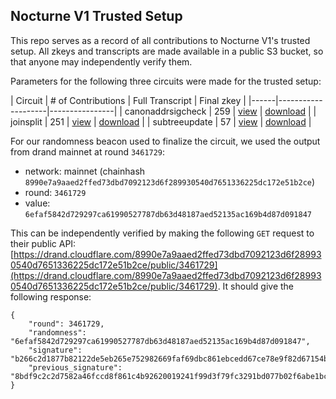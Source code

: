 ## Nocturne V1 Trusted Setup


This repo serves as a record of all contributions to Nocturne V1's trusted setup. All zkeys and transcripts are made available in a public S3 bucket, so that anyone may independently verify them.

Parameters for the following three circuits were made for the trusted setup:

| Circuit | # of Contributions | Full Transcript | Final zkey |
|------|--------------------|----------------|
| canonaddrsigcheck | 259 | [view](canonaddrsigcheck.md) | [download](https://nocturne-v1-ph2-ceremony.s3.amazonaws.com/circuits/canonaddrsigcheck/contributions/canonaddrsigcheck_final.zkey) |
| joinsplit | 251 | [view](joinsplit.md) | [download](https://nocturne-v1-ph2-ceremony.s3.amazonaws.com/circuits/joinsplit/contributions/joinsplit_final.zkey) |
| subtreeupdate | 57 | [view](subtreeupdate) | [download](https://nocturne-v1-ph2-ceremony.s3.amazonaws.com/circuits/subtreeupdate/contributions/subtreeupdate_final.zkey) |

For our randomness beacon used to finalize the circuit, we used the output from drand mainnet at round `3461729`:
- network: mainnet (chainhash `8990e7a9aaed2ffed73dbd7092123d6f289930540d7651336225dc172e51b2ce`)
- round: `3461729`
- value: `6efaf5842d729297ca61990527787db63d48187aed52135ac169b4d87d091847`

This can be independently verified by making the following `GET` request to their public API: [https://drand.cloudflare.com/8990e7a9aaed2ffed73dbd7092123d6f289930540d7651336225dc172e51b2ce/public/3461729](https://drand.cloudflare.com/8990e7a9aaed2ffed73dbd7092123d6f289930540d7651336225dc172e51b2ce/public/3461729). It should give the following response:
```
{
	"round": 3461729,
	"randomness": "6efaf5842d729297ca61990527787db63d48187aed52135ac169b4d87d091847",
	"signature": "b266c2d1877b82122de5eb265e752982669faf69dbc861ebcedd67ce78e9f82d67154b5385f0fa600ac00dd492fd3afd13799603ca4d8f01b89d9da8b23a611d2b89d91afd6763ffc85a13af07b0956ac24f6eb993a498e62db81e3b9a8cb153",
	"previous_signature": "8bdf9c2c2d7582a46fccd8f861c4b92620019241f99d3f79fc3291bd077b02f6abe1bcc9ca78fab9048b9f7f4287a05319435e89ff2d4658cfaa2bf0c29ef831dae50c13e6ec9817105c4f68e621af20ff28b230c0859ffcc238d491765b7590"
}
```
